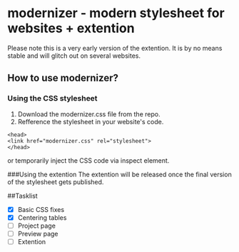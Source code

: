 # modernizer - modern stylesheet for websites + extention
Please note this is a very early version of the extention. 
It is by no means stable and will glitch out on several websites.

## How to use modernizer?

### Using the CSS stylesheet
1. Download the modernizer.css file from the repo. 
2. Refference the stylesheet in your website's code.
```
<head>
<link href="modernizer.css" rel="stylesheet"> 
</head>
```

or temporarily inject the CSS code via inspect element.

###Using the extention
The extention will be released once the final version of the stylesheet gets published.

##Tasklist
- [x] Basic CSS fixes
- [x] Centering tables
- [ ] Project page
- [ ] Preview page
- [ ] Extention
